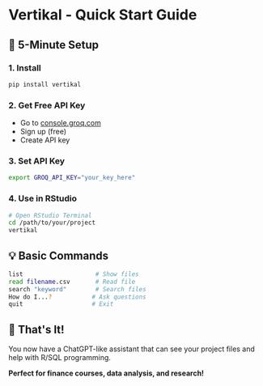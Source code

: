 # Vertikal - Quick Start Guide

## 🚀 5-Minute Setup

### 1. Install
```bash
pip install vertikal
```

### 2. Get Free API Key
- Go to [console.groq.com](https://console.groq.com/)
- Sign up (free)
- Create API key

### 3. Set API Key
```bash
export GROQ_API_KEY="your_key_here"
```

### 4. Use in RStudio
```bash
# Open RStudio Terminal
cd /path/to/your/project
vertikal
```

## 💡 Basic Commands

```bash
list                    # Show files
read filename.csv       # Read file
search "keyword"        # Search files
How do I...?           # Ask questions
quit                   # Exit
```

## 🎯 That's It!

You now have a ChatGPT-like assistant that can see your project files and help with R/SQL programming.

**Perfect for finance courses, data analysis, and research!**
